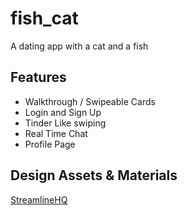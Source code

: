 # fish_cat

A dating app with a cat and a fish

## Features
- Walkthrough / Swipeable Cards
- Login and Sign Up
- Tinder Like swiping
- Real Time Chat
- Profile Page



## Design Assets & Materials
[StreamlineHQ](https://www.streamlinehq.com)
